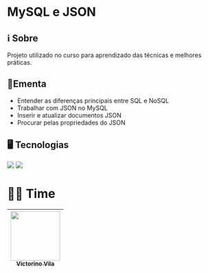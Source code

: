 <h1>MySQL e JSON</h1>

## ℹ️ Sobre
<p>Projeto utilizado no curso para aprendizado das técnicas e melhores práticas.</p>

## 📘Ementa

- Entender as diferenças principais entre SQL e NoSQL
- Trabalhar com JSON no MySQL
- Inserir e atualizar documentos JSON
- Procurar pelas propriedades do JSON

## 🖥️ Tecnologias

<div>
  <img src="https://img.shields.io/badge/MySQL-4479A1?logo=mysql&logoColor=fff" />
  <img src="https://img.shields.io/badge/JSON-000?logo=json&logoColor=fff" />  
</div>

# 🧑‍🏫 Time

| [<img loading="victorino" src="https://media.licdn.com/dms/image/v2/C4E03AQFZ8wJTyWob3Q/profile-displayphoto-shrink_400_400/profile-displayphoto-shrink_400_400/0/1626321460094?e=1747267200&v=beta&t=b0ZGXeaNsEWo55I-Ctno3H99iLKqBy20QJpuCyKippo" width=115><br><sub>Victorino Vila</sub>](https://www.linkedin.com/in/victorino-vila-1a160/) | 
| :---------------------------------------------------------------------------------------------------------------------------------------------------------------: | 
